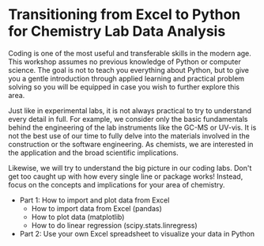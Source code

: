 # Transitioning from Excel to Python for Chemistry Lab Data Analysis


Coding is one of the most useful and transferable skills in the modern age. This workshop assumes no previous knowledge of Python or computer science. The goal is not to teach you everything about Python, but to give you a gentle introduction through applied learning and practical problem solving so you will be equipped in case you wish to further explore this area.

Just like in experimental labs, it is not always practical to try to understand every detail in full. For example, we consider only the basic fundamentals behind the engineering of the lab instruments like the GC-MS or UV-vis. It is not the best use of our time to fully delve into the materials involved in the construction or the software engineering. As chemists, we are interested in the application and the broad scientific implications.

Likewise, we will try to understand the big picture in our coding labs. Don't get too caught up with how every single line or package works! Instead, focus on the concepts and implications for your area of chemistry.


* Part 1: How to import and plot data from Excel
  * How to import data from Excel (pandas)
  * How to plot data (matplotlib)
  * How to do linear regression (scipy.stats.linregress)
* Part 2: Use your own Excel spreadsheet to visualize your data in Python

